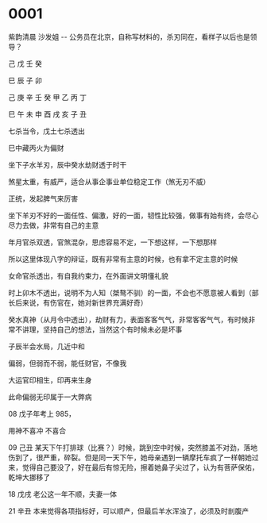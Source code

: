 # 0001

紫韵清晨 沙发姐 -- 公务员在北京，自称写材料的，杀刃同在，看样子以后也是领导？



己 戊 壬 癸

巳 辰 子 卯



己 庚 辛 壬 癸 甲 乙 丙 丁

巳 午 未 申 酉 戌 亥 子 丑


七杀当令，戊土七杀透出

巳中藏丙火为偏财

坐下子水羊刃，辰中癸水劫财透于时干


煞星太重，有威严，适合从事企事业单位稳定工作（煞无刃不威）

正统，发起脾气来厉害

坐下羊刃不好的一面任性、偏激，好的一面，韧性比较强，做事有始有终，会尽心尽力去做，非常有自己的主意

年月官杀双透，官煞混杂，思虑容易不定，一下想这样，一下想那样

所以这里体现八字的辩证，既有非常有主意的时候，也有拿不定主意的时候

女命官杀透出，有自我约束力，在外面讲文明懂礼貌

时上卯木不透出，说明不为人知（桀骜不驯）的一面，不会也不愿意被人看到（部长后来说，有伤官在，她对新世界充满好奇）

癸水真神（从月令中透出），劫财有力，表面客客气气，非常客客气气，有时候非常不讲理，坚持自己的想法，当然这个有时候未必是坏事


子辰半会水局，几近中和

偏弱，但弱而不弱，能任财官，不像我




大运官印相生，印再来生身

此命偏弱无印属于一大弊病

08 戊子年考上 985，

用神不喜冲 不喜合

09 己丑 某天下午打排球（比赛？）时候，跳到空中时候，突然膝盖不对劲，落地伤到了，很严重，碎裂。但是同一天下午，她母亲遇到一辆摩托车疯了一样朝她过来，觉得自己要没了，好在最后有惊无险，擦着她鼻子尖过了，认为有菩萨保佑，乾坤大挪移了

18 戊戌 老公这一年不顺，夫妻一体

21 辛丑 本来觉得各项指标好，可以顺产，但最后羊水浑浊了，必须及时剖腹产




